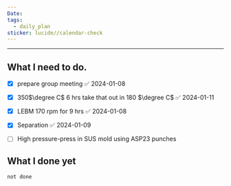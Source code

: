 ```yaml
---
Date: 
tags:
  - daily_plan
sticker: lucide//calendar-check
---
```

---
## What I need to do.

- [x] prepare group meeting ✅ 2024-01-08
- [x] 350$\degree C$ 6 hrs take that out in 180 $\degree C$ ✅ 2024-01-11
- [x] LEBM 170 rpm for 9 hrs ✅ 2024-01-08
- [x] Separation ✅ 2024-01-09
- [ ] High pressure-press in SUS mold using ASP23 punches 



## What I done yet
```tasks
not done
```
